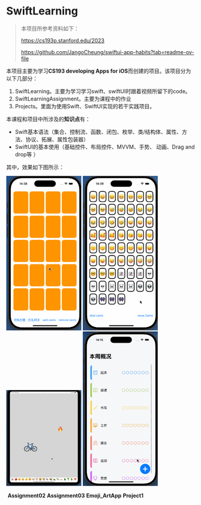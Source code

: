 # SwiftLearning

> 本项目所参考资料如下：
>
> https://cs193p.stanford.edu/2023
>
> https://github.com/JangoCheung/swiftui-app-habits?tab=readme-ov-file



本项目主要为学习**CS193 developing Apps for iOS**而创建的项目。该项目分为以下几部分：

1. SwiftLearning。主要为学习学习swift、swiftUI时跟着视频所留下的code。
2. SwiftLearningAssignment。主要为课程中的作业
3. Projects。里面为使用Swift、SwiftUI实现的若干实践项目。



本课程和项目中所涉及的**知识点**有：

- Swift基本语法（集合、控制流、函数、闭包、枚举、类/结构体、属性、方法、协议、拓展、属性包装器）
- SwiftUI的基本使用（基础控件、布局控件、MVVM、手势、 动画、Drag and drop等 ）



其中，效果如下图所示：

<img src='./效果图/assignment02.gif' width= "200">         <img src='./效果图/assignment03.gif' width= "200">        <img src='./效果图/assignment04.gif' width= "200">        <img src='./效果图/Project1.gif' width= "200">

​             **Assignment02**                               **Assignment03**                            **Emoji_ArtApp**                                   **Project1**

 

